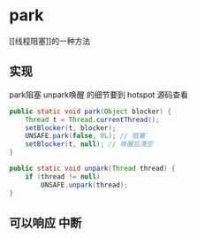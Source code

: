 # park
[[线程阻塞]]的一种方法
## 实现
park阻塞 unpark唤醒 的细节要到 hotspot 源码查看
```java
public static void park(Object blocker) {
    Thread t = Thread.currentThread();
    setBlocker(t, blocker);
    UNSAFE.park(false, 0L); // 阻塞
    setBlocker(t, null); // 唤醒后清空
}

public static void unpark(Thread thread) {
    if (thread != null)
        UNSAFE.unpark(thread);
}
```


## 可以响应 中断